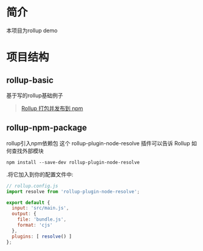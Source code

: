 # 简介
本项目为rollup demo

# 项目结构

## rollup-basic

基于写的rollup基础例子
> [Rollup 打包并发布到 npm](https://blog.csdn.net/tianxintiandisheng/article/details/118369404)

## rollup-npm-package

rollup引入npm依赖包
这个 rollup-plugin-node-resolve 插件可以告诉 Rollup 如何查找外部模块

```shell
npm install --save-dev rollup-plugin-node-resolve
```
.将它加入到你的配置文件中:

```js
// rollup.config.js
import resolve from 'rollup-plugin-node-resolve';

export default {
  input: 'src/main.js',
  output: {
    file: 'bundle.js',
    format: 'cjs'
  },
  plugins: [ resolve() ]
};
```